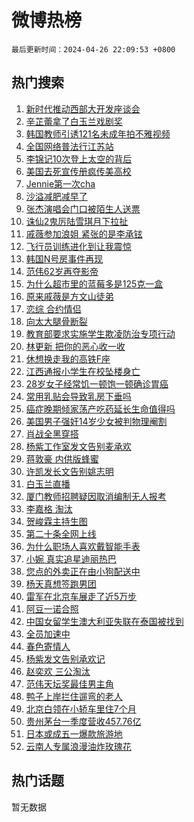 # 微博热榜

`最后更新时间：2024-04-26 22:09:53 +0800`

## 热门搜索

1. [新时代推动西部大开发座谈会](https://m.weibo.cn/search?containerid=100103type%3D1%26t%3D10%26q%3D%23%E6%96%B0%E6%97%B6%E4%BB%A3%E6%8E%A8%E5%8A%A8%E8%A5%BF%E9%83%A8%E5%A4%A7%E5%BC%80%E5%8F%91%E5%BA%A7%E8%B0%88%E4%BC%9A%23&stream_entry_id=51&isnewpage=1&extparam=seat%3D1%26stream_entry_id%3D51%26c_type%3D51%26dgr%3D0%26pos%3D0%26cate%3D10103%26q%3D%2523%25E6%2596%25B0%25E6%2597%25B6%25E4%25BB%25A3%25E6%258E%25A8%25E5%258A%25A8%25E8%25A5%25BF%25E9%2583%25A8%25E5%25A4%25A7%25E5%25BC%2580%25E5%258F%2591%25E5%25BA%25A7%25E8%25B0%2588%25E4%25BC%259A%2523%26filter_type%3Drealtimehot%26display_time%3D1714140592%26pre_seqid%3D171414059242501142818)
1. [辛芷蕾拿了白玉兰戏剧奖](https://m.weibo.cn/search?containerid=100103type%3D1%26t%3D10%26q%3D%23%E8%BE%9B%E8%8A%B7%E8%95%BE%E6%8B%BF%E4%BA%86%E7%99%BD%E7%8E%89%E5%85%B0%E6%88%8F%E5%89%A7%E5%A5%96%23&stream_entry_id=31&isnewpage=1&extparam=seat%3D1%26stream_entry_id%3D31%26realpos%3D1%26lcate%3D5001%26filter_type%3Drealtimehot%26dgr%3D0%26c_type%3D31%26flag%3D1%26pos%3D0%26cate%3D5001%26q%3D%2523%25E8%25BE%259B%25E8%258A%25B7%25E8%2595%25BE%25E6%258B%25BF%25E4%25BA%2586%25E7%2599%25BD%25E7%258E%2589%25E5%2585%25B0%25E6%2588%258F%25E5%2589%25A7%25E5%25A5%2596%2523%26band_rank%3D1%26display_time%3D1714140592%26pre_seqid%3D171414059242501142818)
1. [韩国教师引诱121名未成年拍不雅视频](https://m.weibo.cn/search?containerid=100103type%3D1%26t%3D10%26q%3D%23%E9%9F%A9%E5%9B%BD%E6%95%99%E5%B8%88%E5%BC%95%E8%AF%B1121%E5%90%8D%E6%9C%AA%E6%88%90%E5%B9%B4%E6%8B%8D%E4%B8%8D%E9%9B%85%E8%A7%86%E9%A2%91%23&stream_entry_id=31&isnewpage=1&extparam=seat%3D1%26stream_entry_id%3D31%26realpos%3D2%26lcate%3D5001%26filter_type%3Drealtimehot%26dgr%3D0%26c_type%3D31%26flag%3D2%26pos%3D1%26cate%3D5001%26q%3D%2523%25E9%259F%25A9%25E5%259B%25BD%25E6%2595%2599%25E5%25B8%2588%25E5%25BC%2595%25E8%25AF%25B1121%25E5%2590%258D%25E6%259C%25AA%25E6%2588%2590%25E5%25B9%25B4%25E6%258B%258D%25E4%25B8%258D%25E9%259B%2585%25E8%25A7%2586%25E9%25A2%2591%2523%26band_rank%3D2%26display_time%3D1714140592%26pre_seqid%3D171414059242501142818)
1. [全国网络普法行江苏站](https://m.weibo.cn/search?containerid=100103type%3D1%26t%3D10%26q%3D%23%E5%85%A8%E5%9B%BD%E7%BD%91%E7%BB%9C%E6%99%AE%E6%B3%95%E8%A1%8C%E6%B1%9F%E8%8B%8F%E7%AB%99%23&stream_entry_id=31&isnewpage=1&extparam=seat%3D1%26stream_entry_id%3D31%26realpos%3D3%26lcate%3D5001%26filter_type%3Drealtimehot%26dgr%3D0%26c_type%3D31%26flag%3D0%26pos%3D2%26cate%3D5001%26q%3D%2523%25E5%2585%25A8%25E5%259B%25BD%25E7%25BD%2591%25E7%25BB%259C%25E6%2599%25AE%25E6%25B3%2595%25E8%25A1%258C%25E6%25B1%259F%25E8%258B%258F%25E7%25AB%2599%2523%26band_rank%3D3%26display_time%3D1714140592%26pre_seqid%3D171414059242501142818)
1. [李锦记10次登上太空的背后](https://m.weibo.cn/search?containerid=100103type%3D1%26t%3D10%26q%3D%23%E6%9D%8E%E9%94%A6%E8%AE%B010%E6%AC%A1%E7%99%BB%E4%B8%8A%E5%A4%AA%E7%A9%BA%E7%9A%84%E8%83%8C%E5%90%8E%23&stream_entry_id=31&isnewpage=1&extparam=seat%3D1%26stream_entry_id%3D31%26topic_ad%3D1%26lcate%3D5001%26dgr%3D0%26band_rank%3D4%26c_type%3D31%26is_ad_pos%3D1%26filter_type%3Drealtimehot%26pos%3D3%26cate%3D5001%26q%3D%2523%25E6%259D%258E%25E9%2594%25A6%25E8%25AE%25B010%25E6%25AC%25A1%25E7%2599%25BB%25E4%25B8%258A%25E5%25A4%25AA%25E7%25A9%25BA%25E7%259A%2584%25E8%2583%258C%25E5%2590%258E%2523%26adid%3D234420%26display_time%3D1714140592%26pre_seqid%3D171414059242501142818)
1. [美国去死宣传册疯传美高校](https://m.weibo.cn/search?containerid=100103type%3D1%26t%3D10%26q%3D%23%E7%BE%8E%E5%9B%BD%E5%8E%BB%E6%AD%BB%E5%AE%A3%E4%BC%A0%E5%86%8C%E7%96%AF%E4%BC%A0%E7%BE%8E%E9%AB%98%E6%A0%A1%23&stream_entry_id=31&isnewpage=1&extparam=seat%3D1%26stream_entry_id%3D31%26realpos%3D4%26lcate%3D5001%26filter_type%3Drealtimehot%26dgr%3D0%26c_type%3D31%26flag%3D1%26pos%3D4%26cate%3D5001%26q%3D%2523%25E7%25BE%258E%25E5%259B%25BD%25E5%258E%25BB%25E6%25AD%25BB%25E5%25AE%25A3%25E4%25BC%25A0%25E5%2586%258C%25E7%2596%25AF%25E4%25BC%25A0%25E7%25BE%258E%25E9%25AB%2598%25E6%25A0%25A1%2523%26band_rank%3D4%26display_time%3D1714140592%26pre_seqid%3D171414059242501142818)
1. [Jennie第一次cha](https://m.weibo.cn/search?containerid=100103type%3D1%26t%3D10%26q%3D%23Jennie%E7%AC%AC%E4%B8%80%E6%AC%A1cha%23&stream_entry_id=31&isnewpage=1&extparam=seat%3D1%26stream_entry_id%3D31%26realpos%3D5%26lcate%3D5001%26filter_type%3Drealtimehot%26dgr%3D0%26c_type%3D31%26flag%3D0%26pos%3D5%26cate%3D5001%26q%3D%2523Jennie%25E7%25AC%25AC%25E4%25B8%2580%25E6%25AC%25A1cha%2523%26band_rank%3D5%26display_time%3D1714140592%26pre_seqid%3D171414059242501142818)
1. [沙溢减肥减早了](https://m.weibo.cn/search?containerid=100103type%3D1%26t%3D10%26q%3D%23%E6%B2%99%E6%BA%A2%E5%87%8F%E8%82%A5%E5%87%8F%E6%97%A9%E4%BA%86%23&stream_entry_id=31&isnewpage=1&extparam=seat%3D1%26stream_entry_id%3D31%26realpos%3D6%26lcate%3D5001%26filter_type%3Drealtimehot%26dgr%3D0%26c_type%3D31%26flag%3D1%26pos%3D6%26cate%3D5001%26q%3D%2523%25E6%25B2%2599%25E6%25BA%25A2%25E5%2587%258F%25E8%2582%25A5%25E5%2587%258F%25E6%2597%25A9%25E4%25BA%2586%2523%26band_rank%3D6%26display_time%3D1714140592%26pre_seqid%3D171414059242501142818)
1. [张杰演唱会门口被陌生人送票](https://m.weibo.cn/search?containerid=100103type%3D1%26t%3D10%26q%3D%23%E5%BC%A0%E6%9D%B0%E6%BC%94%E5%94%B1%E4%BC%9A%E9%97%A8%E5%8F%A3%E8%A2%AB%E9%99%8C%E7%94%9F%E4%BA%BA%E9%80%81%E7%A5%A8%23&stream_entry_id=31&isnewpage=1&extparam=seat%3D1%26stream_entry_id%3D31%26realpos%3D7%26lcate%3D5001%26filter_type%3Drealtimehot%26dgr%3D0%26c_type%3D31%26flag%3D2%26pos%3D7%26cate%3D5001%26q%3D%2523%25E5%25BC%25A0%25E6%259D%25B0%25E6%25BC%2594%25E5%2594%25B1%25E4%25BC%259A%25E9%2597%25A8%25E5%258F%25A3%25E8%25A2%25AB%25E9%2599%258C%25E7%2594%259F%25E4%25BA%25BA%25E9%2580%2581%25E7%25A5%25A8%2523%26band_rank%3D7%26display_time%3D1714140592%26pre_seqid%3D171414059242501142818)
1. [诛仙2鬼厉陆雪琪月下拉扯](https://m.weibo.cn/search?containerid=100103type%3D1%26t%3D10%26q%3D%23%E8%AF%9B%E4%BB%992%E9%AC%BC%E5%8E%89%E9%99%86%E9%9B%AA%E7%90%AA%E6%9C%88%E4%B8%8B%E6%8B%89%E6%89%AF%23&stream_entry_id=31&isnewpage=1&extparam=seat%3D1%26stream_entry_id%3D31%26realpos%3D8%26lcate%3D5001%26filter_type%3Drealtimehot%26dgr%3D0%26c_type%3D31%26flag%3D1%26pos%3D8%26cate%3D5001%26q%3D%2523%25E8%25AF%259B%25E4%25BB%25992%25E9%25AC%25BC%25E5%258E%2589%25E9%2599%2586%25E9%259B%25AA%25E7%2590%25AA%25E6%259C%2588%25E4%25B8%258B%25E6%258B%2589%25E6%2589%25AF%2523%26band_rank%3D8%26display_time%3D1714140592%26pre_seqid%3D171414059242501142818)
1. [戚薇参加浪姐 紧张的是李承铉](https://m.weibo.cn/search?containerid=100103type%3D1%26t%3D10%26q%3D%E6%88%9A%E8%96%87%E5%8F%82%E5%8A%A0%E6%B5%AA%E5%A7%90+%E7%B4%A7%E5%BC%A0%E7%9A%84%E6%98%AF%E6%9D%8E%E6%89%BF%E9%93%89&stream_entry_id=31&isnewpage=1&extparam=seat%3D1%26stream_entry_id%3D31%26realpos%3D9%26lcate%3D5001%26filter_type%3Drealtimehot%26dgr%3D0%26c_type%3D31%26flag%3D1%26pos%3D9%26cate%3D5001%26q%3D%25E6%2588%259A%25E8%2596%2587%25E5%258F%2582%25E5%258A%25A0%25E6%25B5%25AA%25E5%25A7%2590%2520%25E7%25B4%25A7%25E5%25BC%25A0%25E7%259A%2584%25E6%2598%25AF%25E6%259D%258E%25E6%2589%25BF%25E9%2593%2589%26band_rank%3D9%26display_time%3D1714140592%26pre_seqid%3D171414059242501142818)
1. [飞行员训练进化到让我震惊](https://m.weibo.cn/search?containerid=100103type%3D1%26t%3D10%26q%3D%23%E9%A3%9E%E8%A1%8C%E5%91%98%E8%AE%AD%E7%BB%83%E8%BF%9B%E5%8C%96%E5%88%B0%E8%AE%A9%E6%88%91%E9%9C%87%E6%83%8A%23&stream_entry_id=31&isnewpage=1&extparam=seat%3D1%26stream_entry_id%3D31%26realpos%3D10%26lcate%3D5001%26filter_type%3Drealtimehot%26dgr%3D0%26c_type%3D31%26flag%3D32768%26pos%3D10%26cate%3D5001%26q%3D%2523%25E9%25A3%259E%25E8%25A1%258C%25E5%2591%2598%25E8%25AE%25AD%25E7%25BB%2583%25E8%25BF%259B%25E5%258C%2596%25E5%2588%25B0%25E8%25AE%25A9%25E6%2588%2591%25E9%259C%2587%25E6%2583%258A%2523%26band_rank%3D10%26display_time%3D1714140592%26pre_seqid%3D171414059242501142818)
1. [韩国N号房事件再现](https://m.weibo.cn/search?containerid=100103type%3D1%26t%3D10%26q%3D%23%E9%9F%A9%E5%9B%BDN%E5%8F%B7%E6%88%BF%E4%BA%8B%E4%BB%B6%E5%86%8D%E7%8E%B0%23&stream_entry_id=31&isnewpage=1&extparam=seat%3D1%26stream_entry_id%3D31%26realpos%3D11%26lcate%3D5001%26filter_type%3Drealtimehot%26dgr%3D0%26c_type%3D31%26flag%3D2%26pos%3D11%26cate%3D5001%26q%3D%2523%25E9%259F%25A9%25E5%259B%25BDN%25E5%258F%25B7%25E6%2588%25BF%25E4%25BA%258B%25E4%25BB%25B6%25E5%2586%258D%25E7%258E%25B0%2523%26band_rank%3D11%26display_time%3D1714140592%26pre_seqid%3D171414059242501142818)
1. [范伟62岁再夺影帝](https://m.weibo.cn/search?containerid=100103type%3D1%26t%3D10%26q%3D%23%E8%8C%83%E4%BC%9F62%E5%B2%81%E5%86%8D%E5%A4%BA%E5%BD%B1%E5%B8%9D%23&stream_entry_id=31&isnewpage=1&extparam=seat%3D1%26stream_entry_id%3D31%26realpos%3D12%26lcate%3D5001%26filter_type%3Drealtimehot%26dgr%3D0%26c_type%3D31%26flag%3D1%26pos%3D12%26cate%3D5001%26q%3D%2523%25E8%258C%2583%25E4%25BC%259F62%25E5%25B2%2581%25E5%2586%258D%25E5%25A4%25BA%25E5%25BD%25B1%25E5%25B8%259D%2523%26band_rank%3D12%26display_time%3D1714140592%26pre_seqid%3D171414059242501142818)
1. [为什么超市里的蓝莓多是125克一盒](https://m.weibo.cn/search?containerid=100103type%3D1%26t%3D10%26q%3D%23%E4%B8%BA%E4%BB%80%E4%B9%88%E8%B6%85%E5%B8%82%E9%87%8C%E7%9A%84%E8%93%9D%E8%8E%93%E5%A4%9A%E6%98%AF125%E5%85%8B%E4%B8%80%E7%9B%92%23&stream_entry_id=31&isnewpage=1&extparam=seat%3D1%26stream_entry_id%3D31%26realpos%3D13%26lcate%3D5001%26filter_type%3Drealtimehot%26dgr%3D0%26c_type%3D31%26flag%3D1%26pos%3D13%26cate%3D5001%26q%3D%2523%25E4%25B8%25BA%25E4%25BB%2580%25E4%25B9%2588%25E8%25B6%2585%25E5%25B8%2582%25E9%2587%258C%25E7%259A%2584%25E8%2593%259D%25E8%258E%2593%25E5%25A4%259A%25E6%2598%25AF125%25E5%2585%258B%25E4%25B8%2580%25E7%259B%2592%2523%26band_rank%3D13%26display_time%3D1714140592%26pre_seqid%3D171414059242501142818)
1. [原来戚薇是方文山徒弟](https://m.weibo.cn/search?containerid=100103type%3D1%26t%3D10%26q%3D%23%E5%8E%9F%E6%9D%A5%E6%88%9A%E8%96%87%E6%98%AF%E6%96%B9%E6%96%87%E5%B1%B1%E5%BE%92%E5%BC%9F%23&stream_entry_id=31&isnewpage=1&extparam=seat%3D1%26stream_entry_id%3D31%26realpos%3D14%26lcate%3D5001%26filter_type%3Drealtimehot%26dgr%3D0%26c_type%3D31%26flag%3D2%26pos%3D14%26cate%3D5001%26q%3D%2523%25E5%258E%259F%25E6%259D%25A5%25E6%2588%259A%25E8%2596%2587%25E6%2598%25AF%25E6%2596%25B9%25E6%2596%2587%25E5%25B1%25B1%25E5%25BE%2592%25E5%25BC%259F%2523%26band_rank%3D14%26display_time%3D1714140592%26pre_seqid%3D171414059242501142818)
1. [恋综 合约情侣](https://m.weibo.cn/search?containerid=100103type%3D1%26t%3D10%26q%3D%E6%81%8B%E7%BB%BC+%E5%90%88%E7%BA%A6%E6%83%85%E4%BE%A3&stream_entry_id=31&isnewpage=1&extparam=seat%3D1%26stream_entry_id%3D31%26realpos%3D15%26lcate%3D5001%26filter_type%3Drealtimehot%26dgr%3D0%26c_type%3D31%26flag%3D0%26pos%3D15%26cate%3D5001%26q%3D%25E6%2581%258B%25E7%25BB%25BC%2520%25E5%2590%2588%25E7%25BA%25A6%25E6%2583%2585%25E4%25BE%25A3%26band_rank%3D15%26display_time%3D1714140592%26pre_seqid%3D171414059242501142818)
1. [向太大腿骨断裂](https://m.weibo.cn/search?containerid=100103type%3D1%26t%3D10%26q%3D%23%E5%90%91%E5%A4%AA%E5%A4%A7%E8%85%BF%E9%AA%A8%E6%96%AD%E8%A3%82%23&stream_entry_id=31&isnewpage=1&extparam=seat%3D1%26stream_entry_id%3D31%26realpos%3D16%26lcate%3D5001%26filter_type%3Drealtimehot%26dgr%3D0%26c_type%3D31%26flag%3D0%26pos%3D16%26cate%3D5001%26q%3D%2523%25E5%2590%2591%25E5%25A4%25AA%25E5%25A4%25A7%25E8%2585%25BF%25E9%25AA%25A8%25E6%2596%25AD%25E8%25A3%2582%2523%26band_rank%3D16%26display_time%3D1714140592%26pre_seqid%3D171414059242501142818)
1. [教育部要求实施学生欺凌防治专项行动](https://m.weibo.cn/search?containerid=100103type%3D1%26t%3D10%26q%3D%23%E6%95%99%E8%82%B2%E9%83%A8%E8%A6%81%E6%B1%82%E5%AE%9E%E6%96%BD%E5%AD%A6%E7%94%9F%E6%AC%BA%E5%87%8C%E9%98%B2%E6%B2%BB%E4%B8%93%E9%A1%B9%E8%A1%8C%E5%8A%A8%23&stream_entry_id=31&isnewpage=1&extparam=seat%3D1%26stream_entry_id%3D31%26realpos%3D17%26lcate%3D5001%26filter_type%3Drealtimehot%26dgr%3D0%26c_type%3D31%26flag%3D1%26pos%3D17%26cate%3D5001%26q%3D%2523%25E6%2595%2599%25E8%2582%25B2%25E9%2583%25A8%25E8%25A6%2581%25E6%25B1%2582%25E5%25AE%259E%25E6%2596%25BD%25E5%25AD%25A6%25E7%2594%259F%25E6%25AC%25BA%25E5%2587%258C%25E9%2598%25B2%25E6%25B2%25BB%25E4%25B8%2593%25E9%25A1%25B9%25E8%25A1%258C%25E5%258A%25A8%2523%26band_rank%3D17%26display_time%3D1714140592%26pre_seqid%3D171414059242501142818)
1. [林更新 把你的恶心收一收](https://m.weibo.cn/search?containerid=100103type%3D1%26t%3D10%26q%3D%E6%9E%97%E6%9B%B4%E6%96%B0+%E6%8A%8A%E4%BD%A0%E7%9A%84%E6%81%B6%E5%BF%83%E6%94%B6%E4%B8%80%E6%94%B6&stream_entry_id=31&isnewpage=1&extparam=seat%3D1%26stream_entry_id%3D31%26realpos%3D18%26lcate%3D5001%26filter_type%3Drealtimehot%26dgr%3D0%26c_type%3D31%26flag%3D0%26pos%3D18%26cate%3D5001%26q%3D%25E6%259E%2597%25E6%259B%25B4%25E6%2596%25B0%2520%25E6%258A%258A%25E4%25BD%25A0%25E7%259A%2584%25E6%2581%25B6%25E5%25BF%2583%25E6%2594%25B6%25E4%25B8%2580%25E6%2594%25B6%26band_rank%3D18%26display_time%3D1714140592%26pre_seqid%3D171414059242501142818)
1. [休想换走我的高铁F座](https://m.weibo.cn/search?containerid=100103type%3D1%26t%3D10%26q%3D%23%E4%BC%91%E6%83%B3%E6%8D%A2%E8%B5%B0%E6%88%91%E7%9A%84%E9%AB%98%E9%93%81F%E5%BA%A7%23&stream_entry_id=31&isnewpage=1&extparam=seat%3D1%26stream_entry_id%3D31%26realpos%3D19%26lcate%3D5001%26filter_type%3Drealtimehot%26dgr%3D0%26c_type%3D31%26flag%3D0%26pos%3D19%26cate%3D5001%26q%3D%2523%25E4%25BC%2591%25E6%2583%25B3%25E6%258D%25A2%25E8%25B5%25B0%25E6%2588%2591%25E7%259A%2584%25E9%25AB%2598%25E9%2593%2581F%25E5%25BA%25A7%2523%26band_rank%3D19%26display_time%3D1714140592%26pre_seqid%3D171414059242501142818)
1. [江西通报小学生在校坠楼身亡](https://m.weibo.cn/search?containerid=100103type%3D1%26t%3D10%26q%3D%23%E6%B1%9F%E8%A5%BF%E9%80%9A%E6%8A%A5%E5%B0%8F%E5%AD%A6%E7%94%9F%E5%9C%A8%E6%A0%A1%E5%9D%A0%E6%A5%BC%E8%BA%AB%E4%BA%A1%23&stream_entry_id=31&isnewpage=1&extparam=seat%3D1%26stream_entry_id%3D31%26realpos%3D20%26lcate%3D5001%26filter_type%3Drealtimehot%26dgr%3D0%26c_type%3D31%26flag%3D0%26pos%3D20%26cate%3D5001%26q%3D%2523%25E6%25B1%259F%25E8%25A5%25BF%25E9%2580%259A%25E6%258A%25A5%25E5%25B0%258F%25E5%25AD%25A6%25E7%2594%259F%25E5%259C%25A8%25E6%25A0%25A1%25E5%259D%25A0%25E6%25A5%25BC%25E8%25BA%25AB%25E4%25BA%25A1%2523%26band_rank%3D20%26display_time%3D1714140592%26pre_seqid%3D171414059242501142818)
1. [28岁女子经常饥一顿饱一顿确诊胃癌](https://m.weibo.cn/search?containerid=100103type%3D1%26t%3D10%26q%3D%2328%E5%B2%81%E5%A5%B3%E5%AD%90%E7%BB%8F%E5%B8%B8%E9%A5%A5%E4%B8%80%E9%A1%BF%E9%A5%B1%E4%B8%80%E9%A1%BF%E7%A1%AE%E8%AF%8A%E8%83%83%E7%99%8C%23&stream_entry_id=31&isnewpage=1&extparam=seat%3D1%26stream_entry_id%3D31%26realpos%3D21%26lcate%3D5001%26filter_type%3Drealtimehot%26dgr%3D0%26c_type%3D31%26flag%3D1%26pos%3D21%26cate%3D5001%26q%3D%252328%25E5%25B2%2581%25E5%25A5%25B3%25E5%25AD%2590%25E7%25BB%258F%25E5%25B8%25B8%25E9%25A5%25A5%25E4%25B8%2580%25E9%25A1%25BF%25E9%25A5%25B1%25E4%25B8%2580%25E9%25A1%25BF%25E7%25A1%25AE%25E8%25AF%258A%25E8%2583%2583%25E7%2599%258C%2523%26band_rank%3D21%26display_time%3D1714140592%26pre_seqid%3D171414059242501142818)
1. [常用乳贴会导致乳房下垂吗](https://m.weibo.cn/search?containerid=100103type%3D1%26t%3D10%26q%3D%23%E5%B8%B8%E7%94%A8%E4%B9%B3%E8%B4%B4%E4%BC%9A%E5%AF%BC%E8%87%B4%E4%B9%B3%E6%88%BF%E4%B8%8B%E5%9E%82%E5%90%97%23&stream_entry_id=31&isnewpage=1&extparam=seat%3D1%26stream_entry_id%3D31%26realpos%3D22%26lcate%3D5001%26filter_type%3Drealtimehot%26dgr%3D0%26c_type%3D31%26flag%3D2%26pos%3D22%26cate%3D5001%26q%3D%2523%25E5%25B8%25B8%25E7%2594%25A8%25E4%25B9%25B3%25E8%25B4%25B4%25E4%25BC%259A%25E5%25AF%25BC%25E8%2587%25B4%25E4%25B9%25B3%25E6%2588%25BF%25E4%25B8%258B%25E5%259E%2582%25E5%2590%2597%2523%26band_rank%3D22%26display_time%3D1714140592%26pre_seqid%3D171414059242501142818)
1. [癌症晚期倾家荡产吃药延长生命值得吗](https://m.weibo.cn/search?containerid=100103type%3D1%26t%3D10%26q%3D%23%E7%99%8C%E7%97%87%E6%99%9A%E6%9C%9F%E5%80%BE%E5%AE%B6%E8%8D%A1%E4%BA%A7%E5%90%83%E8%8D%AF%E5%BB%B6%E9%95%BF%E7%94%9F%E5%91%BD%E5%80%BC%E5%BE%97%E5%90%97%23&stream_entry_id=31&isnewpage=1&extparam=seat%3D1%26stream_entry_id%3D31%26realpos%3D23%26lcate%3D5001%26filter_type%3Drealtimehot%26dgr%3D0%26c_type%3D31%26flag%3D1%26pos%3D23%26cate%3D5001%26q%3D%2523%25E7%2599%258C%25E7%2597%2587%25E6%2599%259A%25E6%259C%259F%25E5%2580%25BE%25E5%25AE%25B6%25E8%258D%25A1%25E4%25BA%25A7%25E5%2590%2583%25E8%258D%25AF%25E5%25BB%25B6%25E9%2595%25BF%25E7%2594%259F%25E5%2591%25BD%25E5%2580%25BC%25E5%25BE%2597%25E5%2590%2597%2523%26band_rank%3D23%26display_time%3D1714140592%26pre_seqid%3D171414059242501142818)
1. [美国男子强奸14岁少女被判物理阉割](https://m.weibo.cn/search?containerid=100103type%3D1%26t%3D10%26q%3D%23%E7%BE%8E%E5%9B%BD%E7%94%B7%E5%AD%90%E5%BC%BA%E5%A5%B814%E5%B2%81%E5%B0%91%E5%A5%B3%E8%A2%AB%E5%88%A4%E7%89%A9%E7%90%86%E9%98%89%E5%89%B2%23&stream_entry_id=31&isnewpage=1&extparam=seat%3D1%26stream_entry_id%3D31%26realpos%3D24%26lcate%3D5001%26filter_type%3Drealtimehot%26dgr%3D0%26c_type%3D31%26flag%3D0%26pos%3D24%26cate%3D5001%26q%3D%2523%25E7%25BE%258E%25E5%259B%25BD%25E7%2594%25B7%25E5%25AD%2590%25E5%25BC%25BA%25E5%25A5%25B814%25E5%25B2%2581%25E5%25B0%2591%25E5%25A5%25B3%25E8%25A2%25AB%25E5%2588%25A4%25E7%2589%25A9%25E7%2590%2586%25E9%2598%2589%25E5%2589%25B2%2523%26band_rank%3D24%26display_time%3D1714140592%26pre_seqid%3D171414059242501142818)
1. [肖战全黑穿搭](https://m.weibo.cn/search?containerid=100103type%3D1%26t%3D10%26q%3D%23%E8%82%96%E6%88%98%E5%85%A8%E9%BB%91%E7%A9%BF%E6%90%AD%23&stream_entry_id=31&isnewpage=1&extparam=seat%3D1%26stream_entry_id%3D31%26realpos%3D25%26lcate%3D5001%26filter_type%3Drealtimehot%26dgr%3D0%26c_type%3D31%26flag%3D0%26pos%3D25%26cate%3D5001%26q%3D%2523%25E8%2582%2596%25E6%2588%2598%25E5%2585%25A8%25E9%25BB%2591%25E7%25A9%25BF%25E6%2590%25AD%2523%26band_rank%3D25%26display_time%3D1714140592%26pre_seqid%3D171414059242501142818)
1. [杨紫工作室发文告别麦承欢](https://m.weibo.cn/search?containerid=100103type%3D1%26t%3D10%26q%3D%23%E6%9D%A8%E7%B4%AB%E5%B7%A5%E4%BD%9C%E5%AE%A4%E5%8F%91%E6%96%87%E5%91%8A%E5%88%AB%E9%BA%A6%E6%89%BF%E6%AC%A2%23&stream_entry_id=31&isnewpage=1&extparam=seat%3D1%26stream_entry_id%3D31%26realpos%3D26%26lcate%3D5001%26filter_type%3Drealtimehot%26dgr%3D0%26c_type%3D31%26flag%3D1%26pos%3D26%26cate%3D5001%26q%3D%2523%25E6%259D%25A8%25E7%25B4%25AB%25E5%25B7%25A5%25E4%25BD%259C%25E5%25AE%25A4%25E5%258F%2591%25E6%2596%2587%25E5%2591%258A%25E5%2588%25AB%25E9%25BA%25A6%25E6%2589%25BF%25E6%25AC%25A2%2523%26band_rank%3D26%26display_time%3D1714140592%26pre_seqid%3D171414059242501142818)
1. [蒋敦豪 内供版蜂蜜](https://m.weibo.cn/search?containerid=100103type%3D1%26t%3D10%26q%3D%E8%92%8B%E6%95%A6%E8%B1%AA+%E5%86%85%E4%BE%9B%E7%89%88%E8%9C%82%E8%9C%9C&stream_entry_id=31&isnewpage=1&extparam=seat%3D1%26stream_entry_id%3D31%26realpos%3D27%26lcate%3D5001%26filter_type%3Drealtimehot%26dgr%3D0%26c_type%3D31%26flag%3D1%26pos%3D27%26cate%3D5001%26q%3D%25E8%2592%258B%25E6%2595%25A6%25E8%25B1%25AA%2520%25E5%2586%2585%25E4%25BE%259B%25E7%2589%2588%25E8%259C%2582%25E8%259C%259C%26band_rank%3D27%26display_time%3D1714140592%26pre_seqid%3D171414059242501142818)
1. [许凯发长文告别姚志明](https://m.weibo.cn/search?containerid=100103type%3D1%26t%3D10%26q%3D%23%E8%AE%B8%E5%87%AF%E5%8F%91%E9%95%BF%E6%96%87%E5%91%8A%E5%88%AB%E5%A7%9A%E5%BF%97%E6%98%8E%23&stream_entry_id=31&isnewpage=1&extparam=seat%3D1%26stream_entry_id%3D31%26realpos%3D28%26lcate%3D5001%26filter_type%3Drealtimehot%26dgr%3D0%26c_type%3D31%26flag%3D1%26pos%3D28%26cate%3D5001%26q%3D%2523%25E8%25AE%25B8%25E5%2587%25AF%25E5%258F%2591%25E9%2595%25BF%25E6%2596%2587%25E5%2591%258A%25E5%2588%25AB%25E5%25A7%259A%25E5%25BF%2597%25E6%2598%258E%2523%26band_rank%3D28%26display_time%3D1714140592%26pre_seqid%3D171414059242501142818)
1. [白玉兰直播](https://m.weibo.cn/search?containerid=100103type%3D1%26t%3D10%26q%3D%23%E7%99%BD%E7%8E%89%E5%85%B0%E7%9B%B4%E6%92%AD%23&stream_entry_id=31&isnewpage=1&extparam=seat%3D1%26stream_entry_id%3D31%26realpos%3D29%26lcate%3D5001%26filter_type%3Drealtimehot%26dgr%3D0%26c_type%3D31%26flag%3D0%26pos%3D29%26cate%3D5001%26q%3D%2523%25E7%2599%25BD%25E7%258E%2589%25E5%2585%25B0%25E7%259B%25B4%25E6%2592%25AD%2523%26band_rank%3D29%26display_time%3D1714140592%26pre_seqid%3D171414059242501142818)
1. [厦门教师招聘疑因取消编制无人报考](https://m.weibo.cn/search?containerid=100103type%3D1%26t%3D10%26q%3D%23%E5%8E%A6%E9%97%A8%E6%95%99%E5%B8%88%E6%8B%9B%E8%81%98%E7%96%91%E5%9B%A0%E5%8F%96%E6%B6%88%E7%BC%96%E5%88%B6%E6%97%A0%E4%BA%BA%E6%8A%A5%E8%80%83%23&stream_entry_id=31&isnewpage=1&extparam=seat%3D1%26stream_entry_id%3D31%26realpos%3D30%26lcate%3D5001%26filter_type%3Drealtimehot%26dgr%3D0%26c_type%3D31%26flag%3D0%26pos%3D30%26cate%3D5001%26q%3D%2523%25E5%258E%25A6%25E9%2597%25A8%25E6%2595%2599%25E5%25B8%2588%25E6%258B%259B%25E8%2581%2598%25E7%2596%2591%25E5%259B%25A0%25E5%258F%2596%25E6%25B6%2588%25E7%25BC%2596%25E5%2588%25B6%25E6%2597%25A0%25E4%25BA%25BA%25E6%258A%25A5%25E8%2580%2583%2523%26band_rank%3D30%26display_time%3D1714140592%26pre_seqid%3D171414059242501142818)
1. [李嘉格 淘汰](https://m.weibo.cn/search?containerid=100103type%3D1%26t%3D10%26q%3D%E6%9D%8E%E5%98%89%E6%A0%BC+%E6%B7%98%E6%B1%B0&stream_entry_id=31&isnewpage=1&extparam=seat%3D1%26stream_entry_id%3D31%26realpos%3D31%26lcate%3D5001%26filter_type%3Drealtimehot%26dgr%3D0%26c_type%3D31%26flag%3D0%26pos%3D31%26cate%3D5001%26q%3D%25E6%259D%258E%25E5%2598%2589%25E6%25A0%25BC%2520%25E6%25B7%2598%25E6%25B1%25B0%26band_rank%3D31%26display_time%3D1714140592%26pre_seqid%3D171414059242501142818)
1. [贺峻霖主持生图](https://m.weibo.cn/search?containerid=100103type%3D1%26t%3D10%26q%3D%E8%B4%BA%E5%B3%BB%E9%9C%96%E4%B8%BB%E6%8C%81%E7%94%9F%E5%9B%BE&stream_entry_id=31&isnewpage=1&extparam=seat%3D1%26stream_entry_id%3D31%26realpos%3D32%26lcate%3D5001%26filter_type%3Drealtimehot%26dgr%3D0%26c_type%3D31%26flag%3D1%26pos%3D32%26cate%3D5001%26q%3D%25E8%25B4%25BA%25E5%25B3%25BB%25E9%259C%2596%25E4%25B8%25BB%25E6%258C%2581%25E7%2594%259F%25E5%259B%25BE%26band_rank%3D32%26display_time%3D1714140592%26pre_seqid%3D171414059242501142818)
1. [第二十条全网上线](https://m.weibo.cn/search?containerid=100103type%3D1%26t%3D10%26q%3D%23%E7%AC%AC%E4%BA%8C%E5%8D%81%E6%9D%A1%E5%85%A8%E7%BD%91%E4%B8%8A%E7%BA%BF%23&stream_entry_id=31&isnewpage=1&extparam=seat%3D1%26stream_entry_id%3D31%26realpos%3D33%26lcate%3D5001%26filter_type%3Drealtimehot%26dgr%3D0%26c_type%3D31%26flag%3D1%26pos%3D33%26cate%3D5001%26q%3D%2523%25E7%25AC%25AC%25E4%25BA%258C%25E5%258D%2581%25E6%259D%25A1%25E5%2585%25A8%25E7%25BD%2591%25E4%25B8%258A%25E7%25BA%25BF%2523%26band_rank%3D33%26display_time%3D1714140592%26pre_seqid%3D171414059242501142818)
1. [为什么职场人喜欢戴智能手表](https://m.weibo.cn/search?containerid=100103type%3D1%26t%3D10%26q%3D%23%E4%B8%BA%E4%BB%80%E4%B9%88%E8%81%8C%E5%9C%BA%E4%BA%BA%E5%96%9C%E6%AC%A2%E6%88%B4%E6%99%BA%E8%83%BD%E6%89%8B%E8%A1%A8%23&stream_entry_id=31&isnewpage=1&extparam=seat%3D1%26stream_entry_id%3D31%26realpos%3D34%26lcate%3D5001%26filter_type%3Drealtimehot%26dgr%3D0%26c_type%3D31%26flag%3D0%26pos%3D34%26cate%3D5001%26q%3D%2523%25E4%25B8%25BA%25E4%25BB%2580%25E4%25B9%2588%25E8%2581%258C%25E5%259C%25BA%25E4%25BA%25BA%25E5%2596%259C%25E6%25AC%25A2%25E6%2588%25B4%25E6%2599%25BA%25E8%2583%25BD%25E6%2589%258B%25E8%25A1%25A8%2523%26band_rank%3D34%26display_time%3D1714140592%26pre_seqid%3D171414059242501142818)
1. [小婉 真实追星迪丽热巴](https://m.weibo.cn/search?containerid=100103type%3D1%26t%3D10%26q%3D%E5%B0%8F%E5%A9%89+%E7%9C%9F%E5%AE%9E%E8%BF%BD%E6%98%9F%E8%BF%AA%E4%B8%BD%E7%83%AD%E5%B7%B4&stream_entry_id=31&isnewpage=1&extparam=seat%3D1%26stream_entry_id%3D31%26realpos%3D35%26lcate%3D5001%26filter_type%3Drealtimehot%26dgr%3D0%26c_type%3D31%26flag%3D0%26pos%3D35%26cate%3D5001%26q%3D%25E5%25B0%258F%25E5%25A9%2589%2520%25E7%259C%259F%25E5%25AE%259E%25E8%25BF%25BD%25E6%2598%259F%25E8%25BF%25AA%25E4%25B8%25BD%25E7%2583%25AD%25E5%25B7%25B4%26band_rank%3D35%26display_time%3D1714140592%26pre_seqid%3D171414059242501142818)
1. [您点的外卖正在由小狗配送中](https://m.weibo.cn/search?containerid=100103type%3D1%26t%3D10%26q%3D%E6%82%A8%E7%82%B9%E7%9A%84%E5%A4%96%E5%8D%96%E6%AD%A3%E5%9C%A8%E7%94%B1%E5%B0%8F%E7%8B%97%E9%85%8D%E9%80%81%E4%B8%AD&stream_entry_id=31&isnewpage=1&extparam=seat%3D1%26stream_entry_id%3D31%26realpos%3D36%26lcate%3D5001%26filter_type%3Drealtimehot%26dgr%3D0%26c_type%3D31%26flag%3D1%26pos%3D36%26cate%3D5001%26q%3D%25E6%2582%25A8%25E7%2582%25B9%25E7%259A%2584%25E5%25A4%2596%25E5%258D%2596%25E6%25AD%25A3%25E5%259C%25A8%25E7%2594%25B1%25E5%25B0%258F%25E7%258B%2597%25E9%2585%258D%25E9%2580%2581%25E4%25B8%25AD%26band_rank%3D36%26display_time%3D1714140592%26pre_seqid%3D171414059242501142818)
1. [杨天真想签跑男团](https://m.weibo.cn/search?containerid=100103type%3D1%26t%3D10%26q%3D%23%E6%9D%A8%E5%A4%A9%E7%9C%9F%E6%83%B3%E7%AD%BE%E8%B7%91%E7%94%B7%E5%9B%A2%23&stream_entry_id=31&isnewpage=1&extparam=seat%3D1%26stream_entry_id%3D31%26realpos%3D37%26lcate%3D5001%26filter_type%3Drealtimehot%26dgr%3D0%26c_type%3D31%26flag%3D1%26pos%3D37%26cate%3D5001%26q%3D%2523%25E6%259D%25A8%25E5%25A4%25A9%25E7%259C%259F%25E6%2583%25B3%25E7%25AD%25BE%25E8%25B7%2591%25E7%2594%25B7%25E5%259B%25A2%2523%26band_rank%3D37%26display_time%3D1714140592%26pre_seqid%3D171414059242501142818)
1. [雷军在北京车展走了近5万步](https://m.weibo.cn/search?containerid=100103type%3D1%26t%3D10%26q%3D%23%E9%9B%B7%E5%86%9B%E5%9C%A8%E5%8C%97%E4%BA%AC%E8%BD%A6%E5%B1%95%E8%B5%B0%E4%BA%86%E8%BF%915%E4%B8%87%E6%AD%A5%23&stream_entry_id=31&isnewpage=1&extparam=seat%3D1%26stream_entry_id%3D31%26realpos%3D38%26lcate%3D5001%26filter_type%3Drealtimehot%26dgr%3D0%26c_type%3D31%26flag%3D1%26pos%3D38%26cate%3D5001%26q%3D%2523%25E9%259B%25B7%25E5%2586%259B%25E5%259C%25A8%25E5%258C%2597%25E4%25BA%25AC%25E8%25BD%25A6%25E5%25B1%2595%25E8%25B5%25B0%25E4%25BA%2586%25E8%25BF%25915%25E4%25B8%2587%25E6%25AD%25A5%2523%26band_rank%3D38%26display_time%3D1714140592%26pre_seqid%3D171414059242501142818)
1. [阿豆一诺合照](https://m.weibo.cn/search?containerid=100103type%3D1%26t%3D10%26q%3D%E9%98%BF%E8%B1%86%E4%B8%80%E8%AF%BA%E5%90%88%E7%85%A7&stream_entry_id=31&isnewpage=1&extparam=seat%3D1%26stream_entry_id%3D31%26realpos%3D39%26lcate%3D5001%26filter_type%3Drealtimehot%26dgr%3D0%26c_type%3D31%26flag%3D1%26pos%3D39%26cate%3D5001%26q%3D%25E9%2598%25BF%25E8%25B1%2586%25E4%25B8%2580%25E8%25AF%25BA%25E5%2590%2588%25E7%2585%25A7%26band_rank%3D39%26display_time%3D1714140592%26pre_seqid%3D171414059242501142818)
1. [中国女留学生澳大利亚失联在泰国被找到](https://m.weibo.cn/search?containerid=100103type%3D1%26t%3D10%26q%3D%23%E4%B8%AD%E5%9B%BD%E5%A5%B3%E7%95%99%E5%AD%A6%E7%94%9F%E6%BE%B3%E5%A4%A7%E5%88%A9%E4%BA%9A%E5%A4%B1%E8%81%94%E5%9C%A8%E6%B3%B0%E5%9B%BD%E8%A2%AB%E6%89%BE%E5%88%B0%23&stream_entry_id=31&isnewpage=1&extparam=seat%3D1%26stream_entry_id%3D31%26realpos%3D40%26lcate%3D5001%26filter_type%3Drealtimehot%26dgr%3D0%26c_type%3D31%26flag%3D0%26pos%3D40%26cate%3D5001%26q%3D%2523%25E4%25B8%25AD%25E5%259B%25BD%25E5%25A5%25B3%25E7%2595%2599%25E5%25AD%25A6%25E7%2594%259F%25E6%25BE%25B3%25E5%25A4%25A7%25E5%2588%25A9%25E4%25BA%259A%25E5%25A4%25B1%25E8%2581%2594%25E5%259C%25A8%25E6%25B3%25B0%25E5%259B%25BD%25E8%25A2%25AB%25E6%2589%25BE%25E5%2588%25B0%2523%26band_rank%3D40%26display_time%3D1714140592%26pre_seqid%3D171414059242501142818)
1. [全员加速中](https://m.weibo.cn/search?containerid=100103type%3D1%26t%3D10%26q%3D%E5%85%A8%E5%91%98%E5%8A%A0%E9%80%9F%E4%B8%AD&stream_entry_id=31&isnewpage=1&extparam=seat%3D1%26stream_entry_id%3D31%26realpos%3D41%26lcate%3D5001%26filter_type%3Drealtimehot%26dgr%3D0%26c_type%3D31%26flag%3D1%26pos%3D41%26cate%3D5001%26q%3D%25E5%2585%25A8%25E5%2591%2598%25E5%258A%25A0%25E9%2580%259F%25E4%25B8%25AD%26band_rank%3D41%26display_time%3D1714140592%26pre_seqid%3D171414059242501142818)
1. [春色寄情人](https://m.weibo.cn/search?containerid=100103type%3D1%26t%3D10%26q%3D%E6%98%A5%E8%89%B2%E5%AF%84%E6%83%85%E4%BA%BA&stream_entry_id=31&isnewpage=1&extparam=seat%3D1%26stream_entry_id%3D31%26realpos%3D42%26lcate%3D5001%26filter_type%3Drealtimehot%26dgr%3D0%26c_type%3D31%26flag%3D1%26pos%3D42%26cate%3D5001%26q%3D%25E6%2598%25A5%25E8%2589%25B2%25E5%25AF%2584%25E6%2583%2585%25E4%25BA%25BA%26band_rank%3D42%26display_time%3D1714140592%26pre_seqid%3D171414059242501142818)
1. [杨紫发文告别承欢记](https://m.weibo.cn/search?containerid=100103type%3D1%26t%3D10%26q%3D%23%E6%9D%A8%E7%B4%AB%E5%8F%91%E6%96%87%E5%91%8A%E5%88%AB%E6%89%BF%E6%AC%A2%E8%AE%B0%23&stream_entry_id=31&isnewpage=1&extparam=seat%3D1%26stream_entry_id%3D31%26realpos%3D43%26lcate%3D5001%26filter_type%3Drealtimehot%26dgr%3D0%26c_type%3D31%26flag%3D1%26pos%3D43%26cate%3D5001%26q%3D%2523%25E6%259D%25A8%25E7%25B4%25AB%25E5%258F%2591%25E6%2596%2587%25E5%2591%258A%25E5%2588%25AB%25E6%2589%25BF%25E6%25AC%25A2%25E8%25AE%25B0%2523%26band_rank%3D43%26display_time%3D1714140592%26pre_seqid%3D171414059242501142818)
1. [赵奕欢 三公淘汰](https://m.weibo.cn/search?containerid=100103type%3D1%26t%3D10%26q%3D%E8%B5%B5%E5%A5%95%E6%AC%A2+%E4%B8%89%E5%85%AC%E6%B7%98%E6%B1%B0&stream_entry_id=31&isnewpage=1&extparam=seat%3D1%26stream_entry_id%3D31%26realpos%3D44%26lcate%3D5001%26filter_type%3Drealtimehot%26dgr%3D0%26c_type%3D31%26flag%3D0%26pos%3D44%26cate%3D5001%26q%3D%25E8%25B5%25B5%25E5%25A5%2595%25E6%25AC%25A2%2520%25E4%25B8%2589%25E5%2585%25AC%25E6%25B7%2598%25E6%25B1%25B0%26band_rank%3D44%26display_time%3D1714140592%26pre_seqid%3D171414059242501142818)
1. [范伟天坛奖最佳男主角](https://m.weibo.cn/search?containerid=100103type%3D1%26t%3D10%26q%3D%23%E8%8C%83%E4%BC%9F%E5%A4%A9%E5%9D%9B%E5%A5%96%E6%9C%80%E4%BD%B3%E7%94%B7%E4%B8%BB%E8%A7%92%23&stream_entry_id=31&isnewpage=1&extparam=seat%3D1%26stream_entry_id%3D31%26realpos%3D45%26lcate%3D5001%26filter_type%3Drealtimehot%26dgr%3D0%26c_type%3D31%26flag%3D1%26pos%3D45%26cate%3D5001%26q%3D%2523%25E8%258C%2583%25E4%25BC%259F%25E5%25A4%25A9%25E5%259D%259B%25E5%25A5%2596%25E6%259C%2580%25E4%25BD%25B3%25E7%2594%25B7%25E4%25B8%25BB%25E8%25A7%2592%2523%26band_rank%3D45%26display_time%3D1714140592%26pre_seqid%3D171414059242501142818)
1. [鸭子上岸拦住遛弯的老人](https://m.weibo.cn/search?containerid=100103type%3D1%26t%3D10%26q%3D%E9%B8%AD%E5%AD%90%E4%B8%8A%E5%B2%B8%E6%8B%A6%E4%BD%8F%E9%81%9B%E5%BC%AF%E7%9A%84%E8%80%81%E4%BA%BA&stream_entry_id=31&isnewpage=1&extparam=seat%3D1%26stream_entry_id%3D31%26realpos%3D46%26lcate%3D5001%26filter_type%3Drealtimehot%26dgr%3D0%26c_type%3D31%26flag%3D1%26pos%3D46%26cate%3D5001%26q%3D%25E9%25B8%25AD%25E5%25AD%2590%25E4%25B8%258A%25E5%25B2%25B8%25E6%258B%25A6%25E4%25BD%258F%25E9%2581%259B%25E5%25BC%25AF%25E7%259A%2584%25E8%2580%2581%25E4%25BA%25BA%26band_rank%3D46%26display_time%3D1714140592%26pre_seqid%3D171414059242501142818)
1. [北京白领在小轿车里住7个月](https://m.weibo.cn/search?containerid=100103type%3D1%26t%3D10%26q%3D%23%E5%8C%97%E4%BA%AC%E7%99%BD%E9%A2%86%E5%9C%A8%E5%B0%8F%E8%BD%BF%E8%BD%A6%E9%87%8C%E4%BD%8F7%E4%B8%AA%E6%9C%88%23&stream_entry_id=31&isnewpage=1&extparam=seat%3D1%26stream_entry_id%3D31%26realpos%3D47%26lcate%3D5001%26filter_type%3Drealtimehot%26dgr%3D0%26c_type%3D31%26flag%3D1%26pos%3D47%26cate%3D5001%26q%3D%2523%25E5%258C%2597%25E4%25BA%25AC%25E7%2599%25BD%25E9%25A2%2586%25E5%259C%25A8%25E5%25B0%258F%25E8%25BD%25BF%25E8%25BD%25A6%25E9%2587%258C%25E4%25BD%258F7%25E4%25B8%25AA%25E6%259C%2588%2523%26band_rank%3D47%26display_time%3D1714140592%26pre_seqid%3D171414059242501142818)
1. [贵州茅台一季度营收457.76亿](https://m.weibo.cn/search?containerid=100103type%3D1%26t%3D10%26q%3D%23%E8%B4%B5%E5%B7%9E%E8%8C%85%E5%8F%B0%E4%B8%80%E5%AD%A3%E5%BA%A6%E8%90%A5%E6%94%B6457.76%E4%BA%BF%23&stream_entry_id=31&isnewpage=1&extparam=seat%3D1%26stream_entry_id%3D31%26realpos%3D48%26lcate%3D5001%26filter_type%3Drealtimehot%26dgr%3D0%26c_type%3D31%26flag%3D1%26pos%3D48%26cate%3D5001%26q%3D%2523%25E8%25B4%25B5%25E5%25B7%259E%25E8%258C%2585%25E5%258F%25B0%25E4%25B8%2580%25E5%25AD%25A3%25E5%25BA%25A6%25E8%2590%25A5%25E6%2594%25B6457.76%25E4%25BA%25BF%2523%26band_rank%3D48%26display_time%3D1714140592%26pre_seqid%3D171414059242501142818)
1. [日本或成五一爆款旅游地](https://m.weibo.cn/search?containerid=100103type%3D1%26t%3D10%26q%3D%23%E6%97%A5%E6%9C%AC%E6%88%96%E6%88%90%E4%BA%94%E4%B8%80%E7%88%86%E6%AC%BE%E6%97%85%E6%B8%B8%E5%9C%B0%23&stream_entry_id=31&isnewpage=1&extparam=seat%3D1%26stream_entry_id%3D31%26realpos%3D49%26lcate%3D5001%26filter_type%3Drealtimehot%26dgr%3D0%26c_type%3D31%26flag%3D0%26pos%3D49%26cate%3D5001%26q%3D%2523%25E6%2597%25A5%25E6%259C%25AC%25E6%2588%2596%25E6%2588%2590%25E4%25BA%2594%25E4%25B8%2580%25E7%2588%2586%25E6%25AC%25BE%25E6%2597%2585%25E6%25B8%25B8%25E5%259C%25B0%2523%26band_rank%3D49%26display_time%3D1714140592%26pre_seqid%3D171414059242501142818)
1. [云南人专属浪漫油炸玫瑰花](https://m.weibo.cn/search?containerid=100103type%3D1%26t%3D10%26q%3D%23%E4%BA%91%E5%8D%97%E4%BA%BA%E4%B8%93%E5%B1%9E%E6%B5%AA%E6%BC%AB%E6%B2%B9%E7%82%B8%E7%8E%AB%E7%91%B0%E8%8A%B1%23&stream_entry_id=31&isnewpage=1&extparam=seat%3D1%26stream_entry_id%3D31%26realpos%3D50%26lcate%3D5001%26filter_type%3Drealtimehot%26dgr%3D0%26c_type%3D31%26flag%3D32768%26pos%3D50%26cate%3D5001%26q%3D%2523%25E4%25BA%2591%25E5%258D%2597%25E4%25BA%25BA%25E4%25B8%2593%25E5%25B1%259E%25E6%25B5%25AA%25E6%25BC%25AB%25E6%25B2%25B9%25E7%2582%25B8%25E7%258E%25AB%25E7%2591%25B0%25E8%258A%25B1%2523%26band_rank%3D50%26display_time%3D1714140592%26pre_seqid%3D171414059242501142818)

## 热门话题

暂无数据
